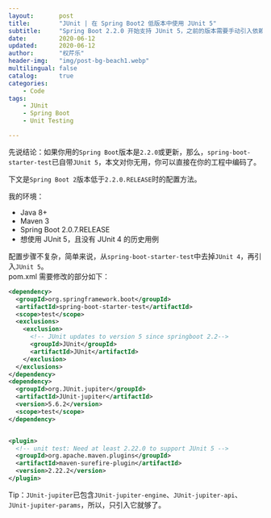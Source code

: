 ```yaml
---
layout:       post
title:        "JUnit | 在 Spring Boot2 低版本中使用 JUnit 5"
subtitle:     "Spring Boot 2.2.0 开始支持 JUnit 5，之前的版本需要手动引入依赖"
date:         2020-06-12
updated:      2020-06-12
author:       "权芹乐"
header-img:   "img/post-bg-beach1.webp"
multilingual: false
catalog:      true
categories:
    - Code
tags:
    - JUnit
    - Spring Boot
    - Unit Testing

---
```


先说结论：如果你用的`Spring Boot`版本是`2.2.0`或更新，那么，`spring-boot-starter-test`已自带`JUnit 5`，本文对你无用，你可以直接在你的工程中编码了。

下文是`Spring Boot 2`版本低于`2.2.0.RELEASE`时的配置方法。

<!-- more -->

我的环境：
+ Java 8+
+ Maven 3
+ Spring Boot 2.0.7.RELEASE
+ 想使用 JUnit 5，且没有 JUnit 4 的历史用例

配置步骤不复杂，简单来说，从`spring-boot-starter-test`中去掉`JUnit 4`，再引入`JUnit 5`。  
pom.xml 需要修改的部分如下：
```xml
<dependency>
  <groupId>org.springframework.boot</groupId>
  <artifactId>spring-boot-starter-test</artifactId>
  <scope>test</scope>
  <exclusions>
    <exclusion>
      <!-- JUnit updates to version 5 since springboot 2.2-->
      <groupId>JUnit</groupId>
      <artifactId>JUnit</artifactId>
    </exclusion>
  </exclusions>
</dependency>
<dependency>
  <groupId>org.JUnit.jupiter</groupId>
  <artifactId>JUnit-jupiter</artifactId>
  <version>5.6.2</version>
  <scope>test</scope>
</dependency>


<plugin>
  <!-- unit test: Need at least 2.22.0 to support JUnit 5 -->
  <groupId>org.apache.maven.plugins</groupId>
  <artifactId>maven-surefire-plugin</artifactId>
  <version>2.22.2</version>
</plugin>
```

Tip：`JUnit-jupiter`已包含`JUnit-jupiter-engine`、`JUnit-jupiter-api`、`JUnit-jupiter-params`，所以，只引入它就够了。
